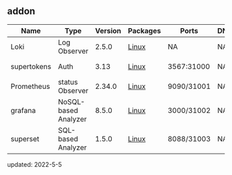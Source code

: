 ## addon


| Name        | Type      | Version |  Packages   |  Ports    |     DNS   |   command  |      
| ------      | ------    | ------  | ------      |   -----   |    -----  |   -----   |
| Loki        | Log Observer         | 2.5.0    | [Linux](https://grafana.com/oss/loki/)              |            NA                |              NA              |init-addon loki| 
| supertokens | Auth                 | 3.13    | [Linux](https://supertokens.com/docs/thirdpartyemailpassword/quick-setup/database-setup/postgresql)             |            3567:31000                |              NA              |init-addon tokens| 
| Prometheus  | status Observer      | 2.34.0   | [Linux](https://github.com/prometheus/prometheus/)  |         9090/31001           |              NA              |init-addon prometheus |
| grafana     | NoSQL-based Analyzer | 8.5.0    | [Linux](https://community.grafana.com/)             |         3000/31002           |              NA              |init-addon grafana|
| superset    | SQL-based Analyzer   | 1.5.0    | [Linux](https://superset.apache.org//)              |         8088/31003           |              NA              |init-addon superset|


updated: 2022-5-5

